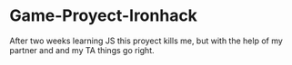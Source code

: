 # Game-Proyect-Ironhack

After two weeks learning JS this proyect kills me, but with the help of my partner and  and my TA things go right.

